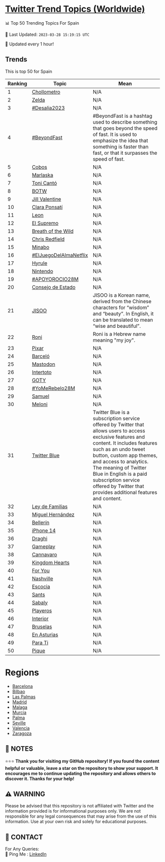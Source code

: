 [Twitter Trend Topics (Worldwide)](https://github.com/ErcinDedeoglu/Twitter-Trend-Topics)
==========


📊 Top 50 Trending Topics For Spain

📆 Last Updated: `2023-03-28 15:19:15 UTC`

🔧 Updated every 1 hour!


## Trends

This is top 50 for Spain

| Ranking | Topic | Mean |
| ------- | ------------ | ------------ |
| 1 | [Chollometro](http://twitter.com/search?q=Chollometro) | N/A |
| 2 | [Zelda](http://twitter.com/search?q=Zelda) | N/A |
| 3 | [#Desalia2023](http://twitter.com/search?q=%23Desalia2023) | N/A |
| 4 | [#BeyondFast](http://twitter.com/search?q=%23BeyondFast) | #BeyondFast is a hashtag used to describe something that goes beyond the speed of fast. It is used to emphasize the idea that something is faster than fast, or that it surpasses the speed of fast. |
| 5 | [Cobos](http://twitter.com/search?q=Cobos) | N/A |
| 6 | [Marlaska](http://twitter.com/search?q=Marlaska) | N/A |
| 7 | [Toni Cantó](http://twitter.com/search?q=Toni+Cant%c3%b3) | N/A |
| 8 | [BOTW](http://twitter.com/search?q=BOTW) | N/A |
| 9 | [Jill Valentine](http://twitter.com/search?q=Jill+Valentine) | N/A |
| 10 | [Clara Ponsatí](http://twitter.com/search?q=Clara+Ponsat%c3%ad) | N/A |
| 11 | [Leon](http://twitter.com/search?q=Leon) | N/A |
| 12 | [El Supremo](http://twitter.com/search?q=El+Supremo) | N/A |
| 13 | [Breath of the Wild](http://twitter.com/search?q=Breath+of+the+Wild) | N/A |
| 14 | [Chris Redfield](http://twitter.com/search?q=Chris+Redfield) | N/A |
| 15 | [Minabo](http://twitter.com/search?q=Minabo) | N/A |
| 16 | [#ElJuegoDelAlmaNetflix](http://twitter.com/search?q=%23ElJuegoDelAlmaNetflix) | N/A |
| 17 | [Hyrule](http://twitter.com/search?q=Hyrule) | N/A |
| 18 | [Nintendo](http://twitter.com/search?q=Nintendo) | N/A |
| 19 | [#APOYOROCIO28M](http://twitter.com/search?q=%23APOYOROCIO28M) | N/A |
| 20 | [Consejo de Estado](http://twitter.com/search?q=Consejo+de+Estado) | N/A |
| 21 | [JISOO](http://twitter.com/search?q=JISOO) | JISOO is a Korean name, derived from the Chinese characters for “wisdom” and “beauty”. In English, it can be translated to mean “wise and beautiful”. |
| 22 | [Roni](http://twitter.com/search?q=Roni) | Roni is a Hebrew name meaning "my joy". |
| 23 | [Pixar](http://twitter.com/search?q=Pixar) | N/A |
| 24 | [Barceló](http://twitter.com/search?q=Barcel%c3%b3) | N/A |
| 25 | [Mastodon](http://twitter.com/search?q=Mastodon) | N/A |
| 26 | [Intertoto](http://twitter.com/search?q=Intertoto) | N/A |
| 27 | [GOTY](http://twitter.com/search?q=GOTY) | N/A |
| 28 | [#YoMeRebelo28M](http://twitter.com/search?q=%23YoMeRebelo28M) | N/A |
| 29 | [Samuel](http://twitter.com/search?q=Samuel) | N/A |
| 30 | [Meloni](http://twitter.com/search?q=Meloni) | N/A |
| 31 | [Twitter Blue](http://twitter.com/search?q=Twitter+Blue) | Twitter Blue is a subscription service offered by Twitter that allows users to access exclusive features and content. It includes features such as an undo tweet button, custom app themes, and access to analytics. The meaning of Twitter Blue in English is a paid subscription service offered by Twitter that provides additional features and content. |
| 32 | [Ley de Familias](http://twitter.com/search?q=Ley+de+Familias) | N/A |
| 33 | [Miguel Hernández](http://twitter.com/search?q=Miguel+Hern%c3%a1ndez) | N/A |
| 34 | [Bellerín](http://twitter.com/search?q=Beller%c3%adn) | N/A |
| 35 | [iPhone 14](http://twitter.com/search?q=iPhone+14) | N/A |
| 36 | [Draghi](http://twitter.com/search?q=Draghi) | N/A |
| 37 | [Gameplay](http://twitter.com/search?q=Gameplay) | N/A |
| 38 | [Cannavaro](http://twitter.com/search?q=Cannavaro) | N/A |
| 39 | [Kingdom Hearts](http://twitter.com/search?q=Kingdom+Hearts) | N/A |
| 40 | [For You](http://twitter.com/search?q=For+You) | N/A |
| 41 | [Nashville](http://twitter.com/search?q=Nashville) | N/A |
| 42 | [Escocia](http://twitter.com/search?q=Escocia) | N/A |
| 43 | [Sants](http://twitter.com/search?q=Sants) | N/A |
| 44 | [Sabaly](http://twitter.com/search?q=Sabaly) | N/A |
| 45 | [Playeros](http://twitter.com/search?q=Playeros) | N/A |
| 46 | [Interior](http://twitter.com/search?q=Interior) | N/A |
| 47 | [Bruselas](http://twitter.com/search?q=Bruselas) | N/A |
| 48 | [En Asturias](http://twitter.com/search?q=En+Asturias) | N/A |
| 49 | [Para Ti](http://twitter.com/search?q=Para+Ti) | N/A |
| 50 | [Pique](http://twitter.com/search?q=Pique) | N/A |



# Regions

* [Barcelona](</Spain/Barcelona.md>)
* [Bilbao](</Spain/Bilbao.md>)
* [Las Palmas](</Spain/Las Palmas.md>)
* [Madrid](</Spain/Madrid.md>)
* [Malaga](</Spain/Malaga.md>)
* [Murcia](</Spain/Murcia.md>)
* [Palma](</Spain/Palma.md>)
* [Seville](</Spain/Seville.md>)
* [Valencia](</Spain/Valencia.md>)
* [Zaragoza](</Spain/Zaragoza.md>)



## 📝 NOTES

⭐⭐⭐ **Thank you for visiting my GitHub repository! If you found the content helpful or valuable, leave a star on the repository to show your support. It encourages me to continue updating the repository and allows others to discover it. Thanks for your help!**


## ⚠️ WARNING

Please be advised that this repository is not affiliated with Twitter and the information provided is for informational purposes only. We are not responsible for any legal consequences that may arise from the use of this information. Use at your own risk and solely for educational purposes.


## 📨 CONTACT

 For Any Queries:  
            🏓 Ping Me : [LinkedIn](https://www.linkedin.com/in/ercindedeoglu/)
